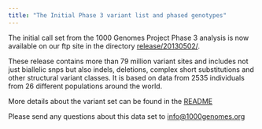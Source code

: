 ```yaml
---
title: "The Initial Phase 3 variant list and phased genotypes"
---
```


The initial call set from the 1000 Genomes Project Phase 3 analysis is now available on our ftp site in the directory [release/20130502/](ftp://ftp.1000genomes.ebi.ac.uk/vol1/ftp/release/20130502/).

These release contains more than 79 million variant sites and includes not just biallelic snps but also indels, deletions, complex short substitutions and other structural variant classes. It is based on data from 2535 individuals from 26 different populations around the world.

More details about the variant set can be found in the [README](ftp://ftp.1000genomes.ebi.ac.uk/vol1/ftp/release/20130502/README_phase3_callset_20150220)

Please send any questions about this data set to [info@1000genomes.org](mailto:info@1000genomes.org)
